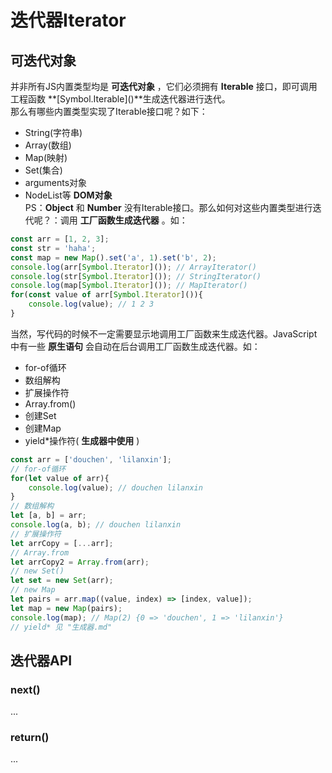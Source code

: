# 迭代器Iterator
## 可迭代对象
并非所有JS内置类型均是 **可迭代对象** ，它们必须拥有 **Iterable** 接口，即可调用工程函数 **\[Symbol.Iterable\]()**生成迭代器进行迭代。  
那么有哪些内置类型实现了Iterable接口呢？如下：
+ String(字符串)
+ Array(数组)
+ Map(映射)
+ Set(集合)
+ arguments对象
+ NodeList等 **DOM对象**  
PS：**Object** 和 **Number** 没有Iterable接口。那么如何对这些内置类型进行迭代呢？：调用 **工厂函数生成迭代器** 。如：
```JavaScript
const arr = [1, 2, 3];
const str = 'haha';
const map = new Map().set('a', 1).set('b', 2);
console.log(arr[Symbol.Iterator]()); // ArrayIterator()
console.log(str[Symbol.Iterator]()); // StringIterator()
console.log(map[Symbol.Iterator]()); // MapIterator()
for(const value of arr[Symbol.Iterator]()){
    console.log(value); // 1 2 3
}
```
当然，写代码的时候不一定需要显示地调用工厂函数来生成迭代器。JavaScript中有一些 **原生语句** 会自动在后台调用工厂函数生成迭代器。如：
+ for-of循环
+ 数组解构
+ 扩展操作符
+ Array.from()
+ 创建Set
+ 创建Map
+ yield*操作符( **生成器中使用** )
```JavaScript
const arr = ['douchen', 'lilanxin'];
// for-of循环
for(let value of arr){
    console.log(value); // douchen lilanxin
}
// 数组解构
let [a, b] = arr;
console.log(a, b); // douchen lilanxin
// 扩展操作符
let arrCopy = [...arr];
// Array.from
let arrCopy2 = Array.from(arr);
// new Set()
let set = new Set(arr);
// new Map
let pairs = arr.map((value, index) => [index, value]);
let map = new Map(pairs);
console.log(map); // Map(2) {0 => 'douchen', 1 => 'lilanxin'}
// yield* 见 "生成器.md"
```
## 迭代器API
### next()
...
### return()
...
